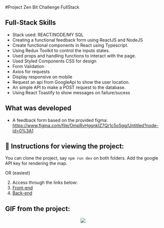 #Project Zen Bit Challenge FullStack

## Full-Stack Skills

- Stack used: REACT/NODE/MY SQL
- Creating a functional feedback form using ReactJS and NodeJS 
- Create functional components in React using Typescript. 
- Using Redux Toolkit to control the inputs states.
- Used props and handling functions to interact with the page. 
- Used Styled Components CSS for design
- Form Validation
- Axios for requests
- Display responsive on mobile
- Request an api from GoogleApi to show the user location. 
- An simple API to make a POST request to the database. 
- Using React Toastify to show messages on failure/sucess


## What was developed

- A feedback form based on the provided figma: https://www.figma.com/file/OmpRyHggnkIZ7Qr1c5o5gg/Untitled?node-id=0%3A1

## :dart: Instructions for viewing the project:

You can clone the project, say `npm run dev` on both folders. 
Add the google API key for rendering the map.  

OR (easiest)

2. Access through the links below: 
1. [Front-end](https://feedback-form-zb.vercel.app/)
2. [Back-end](https://feedback-form-zb-production.up.railway.app/)


## GIF from the project:
<p align="center">
  <img  src="https://user-images.githubusercontent.com/47367373/219963282-62341d38-9937-4c3d-a036-7cc16832e2da.mp4"
lt="FeedbackForm"/>
</p>

